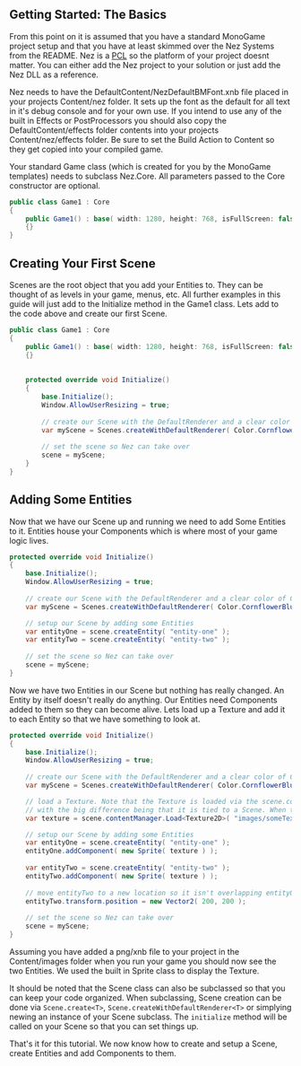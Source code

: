 ## Getting Started: The Basics

From this point on it is assumed that you have a standard MonoGame project setup and that you have at least skimmed over the Nez Systems from the README. Nez is a [PCL](http://www.hanselman.com/blog/CrossPlatformPortableClassLibrariesWithNETAreHappening.aspx) so the platform of your project doesnt matter. You can either add the Nez project to your solution or just add the Nez DLL as a reference.

Nez needs to have the DefaultContent/NezDefaultBMFont.xnb file placed in your projects Content/nez folder. It sets up the font as the default for all text in it's debug console and for your own use. If you intend to use any of the built in Effects or PostProcessors you should also copy the DefaultContent/effects folder contents into your projects Content/nez/effects folder. Be sure to set the Build Action to Content so they get copied into your compiled game.

Your standard Game class (which is created for you by the MonoGame templates) needs to subclass Nez.Core. All parameters passed to the Core constructor are optional.

```cs
public class Game1 : Core
{
    public Game1() : base( width: 1280, height: 768, isFullScreen: false, enableEntitySystems: false )
    {}
}
```



## Creating Your First Scene

Scenes are the root object that you add your Entities to. They can be thought of as levels in your game, menus, etc. All further examples in this guide will just add to the Initialize method in the Game1 class. Lets add to the code above and create our first Scene.

```cs
public class Game1 : Core
{
    public Game1() : base( width: 1280, height: 768, isFullScreen: false, enableEntitySystems: false )
    {}
    
    
    protected override void Initialize()
    {
		base.Initialize();
		Window.AllowUserResizing = true;
		
		// create our Scene with the DefaultRenderer and a clear color of CornflowerBlue
		var myScene = Scenes.createWithDefaultRenderer( Color.CornflowerBlue );
		
		// set the scene so Nez can take over
		scene = myScene;
	}
}
```


## Adding Some Entities

Now that we have our Scene up and running we need to add Some Entities to it. Entities house your Components which is where most of your game logic lives.

```cs
protected override void Initialize()
{
	base.Initialize();
	Window.AllowUserResizing = true;
		
	// create our Scene with the DefaultRenderer and a clear color of CornflowerBlue
	var myScene = Scenes.createWithDefaultRenderer( Color.CornflowerBlue );

    // setup our Scene by adding some Entities
    var entityOne = scene.createEntity( "entity-one" );
    var entityTwo = scene.createEntity( "entity-two" );
		
	// set the scene so Nez can take over
	scene = myScene;
}
```

Now we have two Entities in our Scene but nothing has really changed. An Entity by itself doesn't really do anything. Our Entities need Components added to them so they can become alive. Lets load up a Texture and add it to each Entity so that we have something to look at.

```cs
protected override void Initialize()
{
	base.Initialize();
	Window.AllowUserResizing = true;
		
	// create our Scene with the DefaultRenderer and a clear color of CornflowerBlue
	var myScene = Scenes.createWithDefaultRenderer( Color.CornflowerBlue );

    // load a Texture. Note that the Texture is loaded via the scene.contentManager class. This works just like the standard MonoGame Content class
    // with the big difference being that it is tied to a Scene. When the Scene is unloaded so too is all the content loaded via scene.contentManager.
    var texture = scene.contentManager.Load<Texture2D>( "images/someTexture" );

    // setup our Scene by adding some Entities
    var entityOne = scene.createEntity( "entity-one" );
    entityOne.addComponent( new Sprite( texture ) );
    
    var entityTwo = scene.createEntity( "entity-two" );
    entityTwo.addComponent( new Sprite( texture ) );
    
    // move entityTwo to a new location so it isn't overlapping entityOne
    entityTwo.transform.position = new Vector2( 200, 200 );
		
	// set the scene so Nez can take over
	scene = myScene;
}
```

Assuming you have added a png/xnb file to your project in the Content/images folder when you run your game you should now see the two Entities. We used the built in Sprite class to display the Texture.

It should be noted that the Scene class can also be subclassed so that you can keep your code organized. When subclassing, Scene creation can be done via `Scene.create<T>`, `Scene.createWithDefaultRenderer<T>` or simplying newing an instance of your Scene subclass. The `initialize` method will be called on your Scene so that you can set things up.

That's it for this tutorial. We now know how to create and setup a Scene, create Entities and add Components to them.